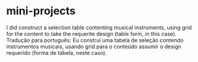 # mini-projects
I did construct a selection table contenting musical instruments, using grid for the content to take the requerite design (table form, in this case).
Tradução para português: Eu construí uma tabela de seleção contendo instrumentos musicais, usando grid para o conteúdo assumir o design requerido (forma de tabela, neste caso).
